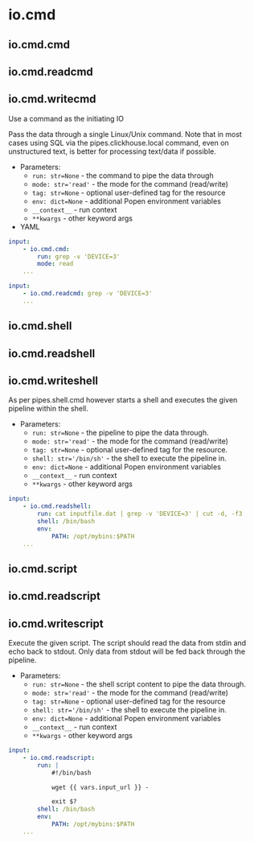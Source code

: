 # io.cmd

## io.cmd.cmd
## io.cmd.readcmd
## io.cmd.writecmd

Use a command as the initiating IO

Pass the data through a single Linux/Unix command. Note that in most cases
using SQL via the pipes.clickhouse.local command, even on unstructured text,
is better for processing text/data if possible.

* Parameters:
    * `run: str=None` - the command to pipe the data through
    * `mode: str='read'` - the mode for the command (read/write)
    * `tag: str=None` - optional user-defined tag for the resource
    * `env: dict=None` - additional Popen environment variables
    * `__context__` - run context
    * `**kwargs` - other keyword args
* YAML

```yaml
input:
    - io.cmd.cmd:
        run: grep -v 'DEVICE=3'
        mode: read
    ...
```

```yaml
input:
    - io.cmd.readcmd: grep -v 'DEVICE=3'
    ...
```

## io.cmd.shell
## io.cmd.readshell
## io.cmd.writeshell

As per pipes.shell.cmd however starts a shell and executes the given pipeline 
within the shell.

* Parameters:
    * `run: str=None` - the pipeline to pipe the data through.
    * `mode: str='read'` - the mode for the command (read/write)
    * `tag: str=None` - optional user-defined tag for the resource.
    * `shell: str='/bin/sh'` - the shell to execute the pipeline in.
    * `env: dict=None` - additional Popen environment variables
    * `__context__` - run context
    * `**kwargs` - other keyword args

```yaml
input:
    - io.cmd.readshell:
        run: cat inputfile.dat | grep -v 'DEVICE=3' | cut -d, -f3
        shell: /bin/bash
        env:
            PATH: /opt/mybins:$PATH
    ...
```

## io.cmd.script
## io.cmd.readscript
## io.cmd.writescript

Execute the given script. The script should read the data from stdin and echo
back to stdout. Only data from stdout will be fed back through the pipeline.

* Parameters:
    * `run: str=None` - the shell script content to pipe the data through.
    * `mode: str='read'` - the mode for the command (read/write)
    * `tag: str=None` - optional user-defined tag for the resource
    * `shell: str='/bin/sh'` - the shell to execute the pipeline in.
    * `env: dict=None` - additional Popen environment variables
    * `__context__` - run context
    * `**kwargs` - other keyword args

```yaml
input:
    - io.cmd.readscript:
        run: |
            #!/bin/bash

            wget {{ vars.input_url }} -

            exit $?
        shell: /bin/bash
        env:
            PATH: /opt/mybins:$PATH
    ...
```